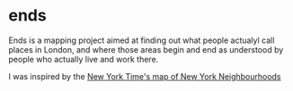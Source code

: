 # ends
Ends is a mapping project aimed at finding out what people actualyl call places in London,
and where those areas begin and end as understood by people who actually live and work there.

I was inspired by the [New York Time's map of New York Neighbourhoods](https://www.nytimes.com/interactive/2023/upshot/extremely-detailed-nyc-neighborhood-map.html)
